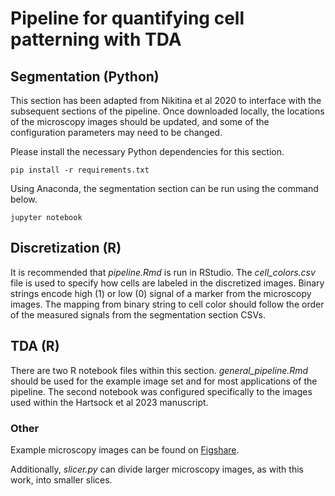 # Pipeline for quantifying cell patterning with TDA

## Segmentation (Python)
This section has been adapted from Nikitina et al 2020 to interface with
the subsequent sections of the pipeline. Once downloaded locally, the
locations of the microscopy images should be updated, and some of the
configuration parameters may need to be changed.

Please install the necessary Python dependencies for this section.

```
pip install -r requirements.txt
```

Using Anaconda, the segmentation section can be run using the command below.

```
jupyter notebook
```

## Discretization (R)
It is recommended that *pipeline.Rmd* is run in RStudio. The *cell_colors.csv*
file is used to specify how cells are labeled in the discretized images. Binary
strings encode high (1) or low (0) signal of a marker from the microscopy images.
The mapping from binary string to cell color should follow the order of the
measured signals from the segmentation section CSVs.

## TDA (R)
There are two R notebook files within this section. *general_pipeline.Rmd* should
be used for the example image set and for most applications of the pipeline. The
second notebook was configured specifically to the images used within the Hartsock
et al 2023 manuscript.

### Other
Example microscopy images can be found on [Figshare](https://figshare.com/projects/TDA_Microscopy_Data/148855).

Additionally, *slicer.py* can divide larger microscopy images, as with
this work, into smaller slices.

